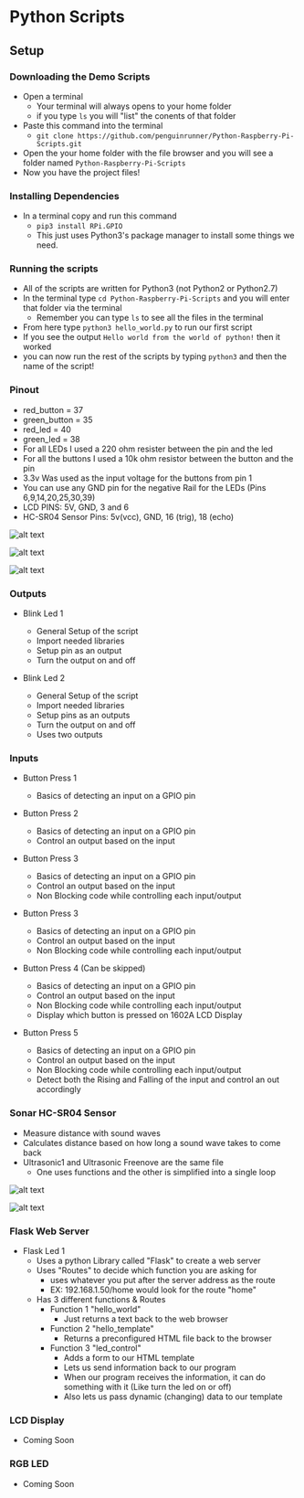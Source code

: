 # Python Scripts

## Setup

### Downloading the Demo Scripts
* Open a terminal
    * Your terminal will always opens to your home folder
    * if you type `ls` you will "list" the conents of that folder
* Paste this command into the terminal
    * `git clone https://github.com/penguinrunner/Python-Raspberry-Pi-Scripts.git`
* Open the your home folder with the file browser and you will see a folder named `Python-Raspberry-Pi-Scripts`
* Now you have the project files!


### Installing Dependencies
* In a terminal copy and run this command 
    * `pip3 install RPi.GPIO`
    * This just uses Python3's package manager to install some things we need.


### Running the scripts
* All of the scripts are written for Python3 (not Python2 or Python2.7)
* In the terminal type `cd Python-Raspberry-Pi-Scripts` and you will enter that folder via the terminal
    * Remember you can type `ls` to see all the files in the terminal
* From here type `python3 hello_world.py` to run our first script
* If you see the output `Hello world from the world of python!` then it worked
* you can now run the rest of the scripts by typing `python3` and then the name of the script!


### Pinout

* red_button = 37
* green_button = 35
* red_led = 40
* green_led =  38
* For all LEDs I used a 220 ohm resister between the pin and the led
* For all the buttons I used a 10k ohm resistor between the button and the pin
* 3.3v Was used as the input voltage for the buttons from pin 1
* You can use any GND pin for the negative Rail for the LEDs (Pins 6,9,14,20,25,30,39)
* LCD PINS: 5V, GND, 3 and 6
* HC-SR04 Sensor Pins: 5v(vcc), GND, 16 (trig), 18 (echo)

![alt text](https://raw.githubusercontent.com/penguinrunner/Python-Raspberry-Pi-Scripts/master/images/pin2.jpg)

![alt text](https://raw.githubusercontent.com/penguinrunner/Python-Raspberry-Pi-Scripts/master/images/pin1.jpg)

![alt text](https://raw.githubusercontent.com/penguinrunner/Python-Raspberry-Pi-Scripts/master/images/pin3.jpg)


### Outputs
* Blink Led 1
    * General Setup of the script
    * Import needed libraries
    * Setup pin as an output
    * Turn the output on and off
    
    
* Blink Led 2
    * General Setup of the script
    * Import needed libraries
    * Setup pins as an outputs
    * Turn the output on and off
    * Uses two outputs


### Inputs
* Button Press 1
    * Basics of detecting an input on a GPIO pin


* Button Press 2
    * Basics of detecting an input on a GPIO pin
    * Control an output based on the input
    
    
* Button Press 3
    * Basics of detecting an input on a GPIO pin
    * Control an output based on the input
    * Non Blocking code while controlling each input/output
    
    
* Button Press 3
    * Basics of detecting an input on a GPIO pin
    * Control an output based on the input
    * Non Blocking code while controlling each input/output
    
    
* Button Press 4 (Can be skipped)
    * Basics of detecting an input on a GPIO pin
    * Control an output based on the input
    * Non Blocking code while controlling each input/output
    * Display which button is pressed on 1602A LCD Display
    
    
* Button Press 5
    * Basics of detecting an input on a GPIO pin
    * Control an output based on the input
    * Non Blocking code while controlling each input/output
    * Detect both the Rising and Falling of the input and control an out accordingly


### Sonar HC-SR04 Sensor
* Measure distance with sound waves
* Calculates distance based on how long a sound wave takes to come back
* Ultrasonic1 and Ultrasonic Freenove are the same file 
    * One uses functions and the other is simplified into a single loop
    
![alt text](https://raw.githubusercontent.com/penguinrunner/Python-Raspberry-Pi-Scripts/master/images/hc1.jpg)

![alt text](https://raw.githubusercontent.com/penguinrunner/Python-Raspberry-Pi-Scripts/master/images/hc2.jpg)
    

### Flask Web Server
* Flask Led 1
    * Uses a python Library called "Flask" to create a web server
    * Uses "Routes" to decide which function you are asking for
        * uses whatever you put after the server address as the route
        * EX: 192.168.1.50/home would look for the route "home"
    * Has 3 different functions & Routes
        * Function 1 "hello_world"
            * Just returns a text back to the web browser
        * Function 2 "hello_template"
            * Returns a preconfigured HTML file back to the browser
        * Function 3 "led_control"
            * Adds a form to our HTML template
            * Lets us send information back to our program
            * When our program receives the information, it can do something with it (Like turn the led on or off)
            * Also lets us pass dynamic (changing) data to our template
    
    
### LCD Display
* Coming Soon


### RGB LED
* Coming Soon


